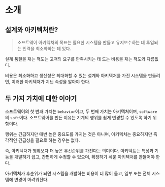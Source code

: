 # 소개

## 설계와 아키텍처란?

> 소프트웨어 아키텍처의 목표는 필요한 시스템을 만들고 유지보수하는 데 투입되는 인력을 최소화하는 데 있다.

설계 품질을 재는 척도는 고객의 요구를 만족시키는 데 드는 비용을 재는 척도와 다름없다.

비용은 최소화하고 생산성은 최대화할 수 있는 설계와 아키텍처를 가진 시스템을 만들려면, 이러한 아키텍처가 지닌 속성을 알아야 한다.

## 두 가지 가치에 대한 이야기

소프트웨어의 첫 번째 가치는 `behavior`이고, 두 번째 가치는 아키텍처이며, `software`의 `soft`이다. 소프트웨어를 만든 이유는 기계의 행위를 쉽게 변경할 수 있도록 하기 위함이다.

행위는 긴급하지만 매번 높은 중요도를 가지는 것은 아니며, 아키텍처는 중요하지만 즉각적인 긴급성을 필요로 하는 경우는 없다. 

즉, 아키텍처가 행위보다 더 높은 우선순위를 가진다는 의미이다. 아키텍트는 특성과 기능을 개발하기 쉽고, 간편하게 수정할 수 있으며, 확장하기 쉬운 아키텍처를 만들어야 한다.

아키텍처가 후순위가 되면 시스템을 개발하는 비용이 더 많이 들고, 일부 또는 전체 시스템에 변경이 어려워진다. 